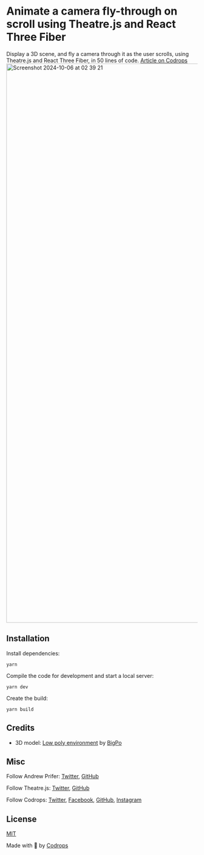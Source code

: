# Animate a camera fly-through on scroll using Theatre.js and React Three Fiber

Display a 3D scene, and fly a camera through it as the user scrolls, using Theatre.js and React Three Fiber, in 50 lines of code.
[Article on Codrops](https://tympanus.net/codrops/?p=70449)
<img width="1470" alt="Screenshot 2024-10-06 at 02 39 21" src="https://github.com/user-attachments/assets/10e2bdb3-962a-4817-9b33-0f96472ef738">


## Installation

Install dependencies:

```
yarn
```

Compile the code for development and start a local server:

```
yarn dev
```

Create the build:

```
yarn build
```

## Credits

- 3D model: [Low poly environment](https://sketchfab.com/3d-models/low-poly-environment-2e18c1baa9164093ad2e99e0a904363a) by [BigPo](https://sketchfab.com/BigPo)

## Misc

Follow Andrew Prifer: [Twitter](https://twitter.com/AndrewPrifer), [GitHub](https://github.com/AndrewPrifer)

Follow Theatre.js: [Twitter](https://twitter.com/theatre_js), [GitHub](https://github.com/theatre-js/theatre)

Follow Codrops: [Twitter](http://www.twitter.com/codrops), [Facebook](http://www.facebook.com/codrops), [GitHub](https://github.com/codrops), [Instagram](https://www.instagram.com/codropsss/)

## License

[MIT](LICENSE)

Made with :blue_heart: by [Codrops](http://www.codrops.com)
